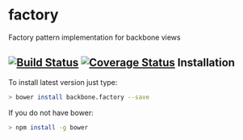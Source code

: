 factory
=======
Factory pattern implementation for backbone views

[![Build Status](https://travis-ci.org/backbonex/factory.svg?branch=master)](https://travis-ci.org/backbonex/factory)
[![Coverage Status](https://coveralls.io/repos/backbonex/factory/badge.svg?branch=master)](https://coveralls.io/r/backbonex/factory?branch=master)
Installation
------------
To install latest version just type:
```sh
> bower install backbone.factory --save
```
If you do not have bower:
```sh
> npm install -g bower
```
